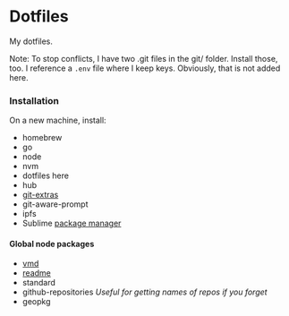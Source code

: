 # Dotfiles

My dotfiles.

Note: To stop conflicts, I have two .git files in the git/ folder. Install those, too.
I reference a `.env` file where I keep keys. Obviously, that is not added here. 

### Installation

On a new machine, install:
 - homebrew
 - go
 - node
 - nvm
 - dotfiles here
 - hub
 - [git-extras](https://github.com/tj/git-extras/blob/master/Installation.md)
 - git-aware-prompt
 - ipfs
 - Sublime [package manager](https://packagecontrol.io/installation)

 #### Global node packages
 - [vmd](https://github.com/yoshuawuyts/vmd)
 - [readme](https://github.com/dominictarr/readme)
 - standard
 - github-repositories _Useful for getting names of repos if you forget_
 - geopkg
 
